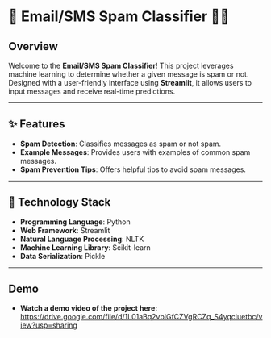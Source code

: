 # 📩 Email/SMS Spam Classifier 🕵️‍♂️

## Overview
Welcome to the **Email/SMS Spam Classifier**! This project leverages machine learning to determine whether a given message is spam or not. Designed with a user-friendly interface using **Streamlit**, it allows users to input messages and receive real-time predictions.

---

## ✨ Features
- **Spam Detection**: Classifies messages as spam or not spam.
- **Example Messages**: Provides users with examples of common spam messages.
- **Spam Prevention Tips**: Offers helpful tips to avoid spam messages.
  
---

## 🚀 Technology Stack
- **Programming Language**: Python
- **Web Framework**: Streamlit
- **Natural Language Processing**: NLTK
- **Machine Learning Library**: Scikit-learn
- **Data Serialization**: Pickle

---

## Demo 
- **Watch a demo video of the project here:** https://drive.google.com/file/d/1L01aBq2vblGfCZVgRCZq_S4yqciuetbc/view?usp=sharing
